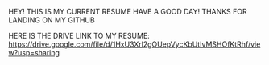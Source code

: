 HEY!
THIS IS MY CURRENT RESUME 
HAVE A GOOD DAY!
THANKS FOR LANDING ON MY GITHUB

HERE IS THE DRIVE LINK TO MY RESUME:
https://drive.google.com/file/d/1HxU3Xrl2gOUepVycKbUtIvMSHOfKtRhf/view?usp=sharing
